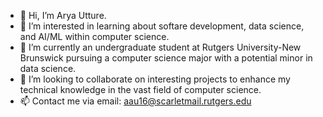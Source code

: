 - 👋 Hi, I’m Arya Utture.
- 👀 I’m interested in learning about softare development, data science, and AI/ML within computer science.
- 🌱 I’m currently an undergraduate student at Rutgers University-New Brunswick pursuing a computer science major with a potential minor in data science.
- 💞️ I’m looking to collaborate on interesting projects to enhance my technical knowledge in the vast field of computer science.
- 📫 Contact me via email: aau16@scarletmail.rutgers.edu
